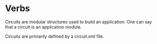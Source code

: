 # Verbs

Circuits are modular structures used to build an application.
One can say that a circuit is an application module.

Circuits are primarily defined by a circuit.xml file. 